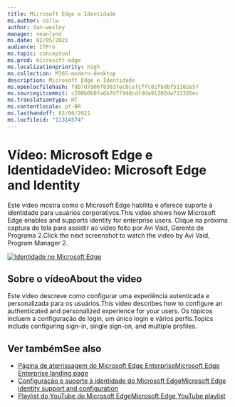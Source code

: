 ```yaml
---
title: Microsoft Edge e Identidade
ms.author: collw
author: dan-wesley
manager: seanlynd
ms.date: 02/05/2021
audience: ITPro
ms.topic: conceptual
ms.prod: microsoft-edge
ms.localizationpriority: high
ms.collection: M365-modern-desktop
description: Microsoft Edge e Identidade
ms.openlocfilehash: fdb7d7906f03037ecbcefcffc02fbdbf51102e57
ms.sourcegitcommit: c290b0b0fa6b7d7f94dcdfdda91302da733326ec
ms.translationtype: HT
ms.contentlocale: pt-BR
ms.lasthandoff: 02/06/2021
ms.locfileid: "11314574"
---
```

# <span data-ttu-id="c1bb0-103">Vídeo: Microsoft Edge e Identidade</span><span class="sxs-lookup"><span data-stu-id="c1bb0-103">Video: Microsoft Edge and Identity</span></span>

<span data-ttu-id="c1bb0-104">Este vídeo mostra como o Microsoft Edge habilita e oferece suporte à identidade para usuários corporativos.</span><span class="sxs-lookup"><span data-stu-id="c1bb0-104">This video shows how Microsoft Edge enables and supports identity for enterprise users.</span></span> <span data-ttu-id="c1bb0-105">Clique na próxima captura de tela para assistir ao vídeo feito por Avi Vaid, Gerente de Programa 2.</span><span class="sxs-lookup"><span data-stu-id="c1bb0-105">Click the next screenshot to watch the video by Avi Vaid, Program Manager 2.</span></span>

[![Identidade no Microsoft Edge](media/microsoft-edge-video-identity/0.png)](http://www.youtube.com/watch?v=8lRUKhR7ipA "Identity in Microsoft Edge")

## <span data-ttu-id="c1bb0-107">Sobre o vídeo</span><span class="sxs-lookup"><span data-stu-id="c1bb0-107">About the video</span></span>

<span data-ttu-id="c1bb0-108">Este vídeo descreve como configurar uma experiência autenticada e personalizada para os usuários.</span><span class="sxs-lookup"><span data-stu-id="c1bb0-108">This video describes how to configure an authenticated and personalized experience for your users.</span></span> <span data-ttu-id="c1bb0-109">Os tópicos incluem a configuração de login, um único login e vários perfis.</span><span class="sxs-lookup"><span data-stu-id="c1bb0-109">Topics include configuring sign-in, single sign-on, and multiple profiles.</span></span>

## <span data-ttu-id="c1bb0-110">Ver também</span><span class="sxs-lookup"><span data-stu-id="c1bb0-110">See also</span></span>

- [<span data-ttu-id="c1bb0-111">Página de aterrissagem do Microsoft Edge Enterprise</span><span class="sxs-lookup"><span data-stu-id="c1bb0-111">Microsoft Edge Enterprise landing page</span></span>](https://aka.ms/EdgeEnterprise)
- [<span data-ttu-id="c1bb0-112">Configuração e suporte à identidade do Microsoft Edge</span><span class="sxs-lookup"><span data-stu-id="c1bb0-112">Microsoft Edge identity support and configuration</span></span>](microsoft-edge-security-identity.md)
- [<span data-ttu-id="c1bb0-113">Playlist do YouTube do Microsoft Edge</span><span class="sxs-lookup"><span data-stu-id="c1bb0-113">Microsoft Edge YouTube playlist</span></span>](https://www.youtube.com/playlist?list=PLXtHYVsvn_b-uXh1tMeYpT-0iD8tD3tFy)
